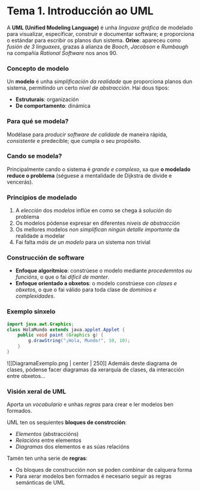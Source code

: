 # Tema 1. Introducción ao UML
A **UML (Unified Modeling Language)** é unha _linguaxe gráfica_ de modelado para visualizar, especificar, construir e documentar software; e proporciona o estándar para escribir os planos dun sistema.
**Orixe**: apareceu como _fusión de 3 linguaxes_, grazas á alianza de _Booch_, _Jacobson_ e _Rumbaugh_ na compañía _Rational Software_ nos anos 90.

### Concepto de modelo
Un **modelo** é unha _simplificación da realidade_ que proporciona planos dun sistema, permitindo un certo _nivel de abstracción_. Hai dous tipos:
+ **Estruturais**: organización
+ **De comportamento**: dinámica

### Para qué se modela?
Modélase para _producir software de calidade_ de maneira rápida, _consistente_ e predecible; que cumpla o seu propósito. 

### Cando se modela?
Principalmente cando o sistema é _grande e complexo_, xa que **o modelado reduce o problema** (séguese a mentalidade de Dijkstra de divide e vencerás).

### Principios de modelado
1. A _elección_ dos _modelos_ inflúe en como se chega á _solución_ do problema
2. Os modelos pódense expresar en diferentes _niveis de abstracción_
3. Os mellores modelos _non simplifican ningún detalle importante_ da realidade a modelar
4. Fai falta _máis de un modelo_ para un sistema non trivial

### Construcción de software
+ **Enfoque algorítmico**: constrúese o modelo mediante _procedemntos ou funcións_, o que o fai _dificil de manter_.
+ **Enfoque orientado a obxetos**: o modelo constrúese con _clases e obxetos_, o que o fai válido para toda clase de _dominios e complexidades_.

### Exemplo sinxelo
```java
import java.awt.Graphics; 
class HolaMundo extends java.applet.Applet { 
	public void paint (Graphics g) { 
		g.drawString("¡Hola, Mundo!", 10, 10); 
	}
}
```
![[DiagramaExemplo.png | center | 250]]
Ademáis deste diagrama de clases, pódense facer diagramas da xerarquía de clases, da interacción entre obxetos...

### Visión xeral de UML
Aporta un _vocabulario_ e unhas _regras_ para crear e ler modelos ben formados.

UML ten os sequientes **bloques de constrcción**:
+ _Elementos_ (abstraccións)
+ _Relacións_ entre elementos
+ _Diagramas_ dos elementos e as súas relacións

Tamén ten unha serie de **regras**:
+ Os bloques de construcción non se poden combinar de calquera forma
+ Para xerar modelos ben formados é necesario seguir as regras semánticas de UML


